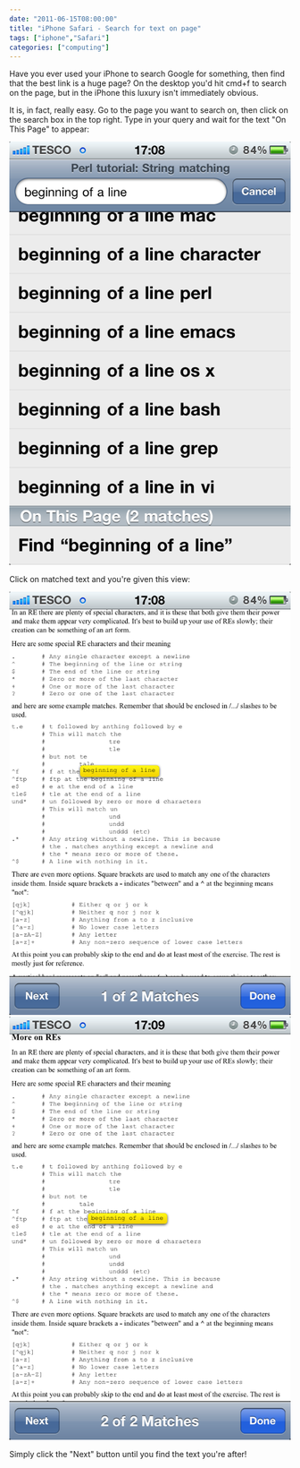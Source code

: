 ```yaml
---
date: "2011-06-15T08:00:00"
title: "iPhone Safari - Search for text on page"
tags: ["iphone","Safari"]
categories: ["computing"]
---
```


Have you ever used your iPhone to search Google for something, then find that the best link is a huge page?  On the desktop you'd hit cmd+f to search on the page, but in the iPhone this luxury isn't immediately obvious. 
 <!--more-->
It is, in fact, really easy.  Go to the page you want to search on, then click on the search box in the top right.  Type in your query and wait for the text "On This Page" to appear: 
 
![alt text](photo-1.png "Start searching")
 
Click on matched text and you're given this view: 

![alt text](photo-2.png "First match")
![alt text](photo-3.png "Second match")
 
Simply click the "Next" button until you find the text you're after!
